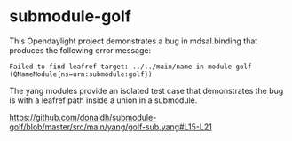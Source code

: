 # submodule-golf

This Opendaylight project demonstrates a bug in mdsal.binding that produces the following error
message:

```
Failed to find leafref target: ../../main/name in module golf (QNameModule{ns=urn:submodule:golf})
```

The yang modules provide an isolated test case that demonstrates the bug is with a leafref path
inside a union in a submodule.

https://github.com/donaldh/submodule-golf/blob/master/src/main/yang/golf-sub.yang#L15-L21
